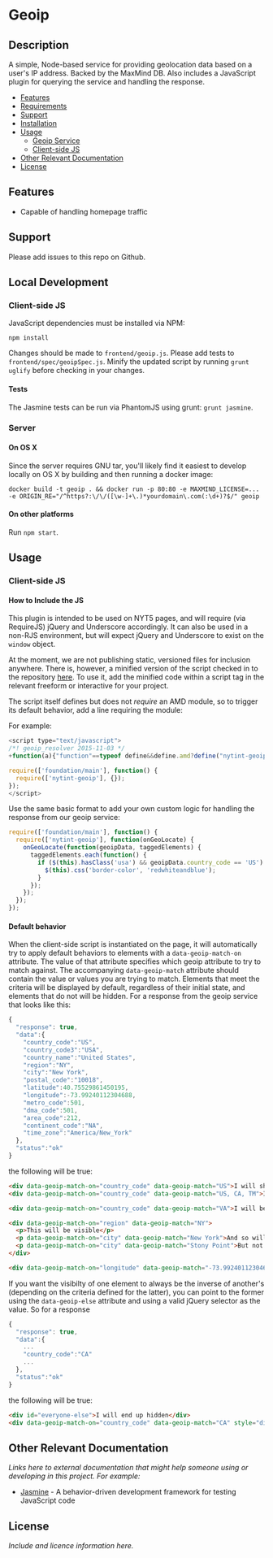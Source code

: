 # Geoip

## Description

A simple, Node-based service for providing geolocation data based on a user's IP address.  Backed by the MaxMind DB.  Also includes a JavaScript plugin for querying the service and handling the response.

* [Features](#features)
* [Requirements](#requirements)
* [Support](#support)
* [Installation](#installation)
* [Usage](#usage)
    * [Geoip Service](#geoip-service)
    * [Client-side JS](#client-side-js)
* [Other Relevant Documentation](#other-relevant-documentation)
* [License](#license)

## Features

* Capable of handling homepage traffic

## Support

Please add issues to this repo on Github.

## Local Development

### Client-side JS

JavaScript dependencies must be installed via NPM:

```
npm install
```

Changes should be made to `frontend/geoip.js`.  Please add tests to `frontend/spec/geoipSpec.js`.  Minify the updated script by running `grunt uglify` before checking in your changes.

#### Tests

The Jasmine tests can be run via PhantomJS using grunt: `grunt jasmine`.

### Server


#### On OS X

Since the server requires GNU tar, you'll likely find it easiest to develop locally on OS X by building and then running a docker image:

```
docker build -t geoip . && docker run -p 80:80 -e MAXMIND_LICENSE=... -e ORIGIN_RE="/^https?:\/\/([\w-]+\.)*yourdomain\.com(:\d+)?$/" geoip
```

#### On other platforms

Run `npm start`.

## Usage

### Client-side JS

#### How to Include the JS

This plugin is intended to be used on NYT5 pages, and will require (via RequireJS) jQuery and Underscore accordingly.  It can also be used in a non-RJS environment, but will expect jQuery and Underscore to exist on the `window` object.

At the moment, we are not publishing static, versioned files for inclusion anywhere.  There is, however, a minified version of the script checked in to the repository [here](https://github.com/newsdev/geoip/blob/master/dist/geoip.min.js).  To use it, add the minified code within a script tag in the relevant freeform or interactive for your project.

The script itself defines but does not *require* an AMD module, so to trigger its default behavior, add a line requiring the module:

For example:

```js
<script type="text/javascript">
/*! geoip_resolver 2015-11-03 */
+function(a){"function"==typeof define&&define.amd?define("nytint-geoip",["jquery/nyt","underscore/nyt"],a):window.nytint_geoip=a(window.jQuery,window._)}(function(a,b){"use strict";var c,d=[],e=function(a){return b.reduce(a.split("&"),function(a,b){var c,d="geoip_";return 0===b.indexOf(d)&&(c=b.split("="),a[c[0].replace(d,"")]=c[1]),a},{})},f=e(window.location.search.slice(1)),g=function(){var b=new a.Deferred;return a(document).ready(function(){b.resolve(a("[data-geoip-match-on]"))}),b.promise()},h=function(b){a.ajax({url:"http://geoip.newsdev.nytimes.com/",dataType:"json",success:function(a){c=a.data,b.resolve(c)},error:function(){b.reject("geoip service error")}})},i=function(b){var e=new a.Deferred,f=e.promise();if(!c&&0===d.length||b)d.push(e);else{if(!c)return d[d.length-1].promise();e.resolve(c)}return d.length>0&&h(d.shift()),f},j=function(c,d,g){return g=b.isString(g)?e(g):b.isObject(g)?g:f,c=b.extend({},c||{},g),d.each(function(){var d=a(this),e=b.map((d.data("geoipMatch")||"").split(","),function(b){return a.trim(b)}),f=c[d.data("geoipMatchOn")],g=a(d.data("geoipElse"));b.contains(e,f)?(d.show(),g.hide()):(d.hide(),g.show())}),c},k=function(c,d,e){a.when(i(d),g()).done(function(a,d){var f=j(a,d,e);b.isFunction(c)&&c(f,d)})};return window.NYTINT_TESTING?k.parseOptions=e:k(),k});

require(['foundation/main'], function() {
  require(['nytint-geoip'], {});
});
</script>
```

Use the same basic format to add your own custom logic for handling the response from our geoip service:

```js
require(['foundation/main'], function() {
  require(['nytint-geoip'], function(onGeoLocate) {
    onGeoLocate(function(geoipData, taggedElements) {
      taggedElements.each(function() {
        if ($(this).hasClass('usa') && geoipData.country_code == 'US') {
          $(this).css('border-color', 'redwhiteandblue');
        }
      });
    });
  });
});
```

#### Default behavior

When the client-side script is instantiated on the page, it will automatically try to apply default behaviors to elements with a `data-geoip-match-on` attribute.  The value of that attribute specifies which geoip attribute to try to match against.  The accompanying `data-geoip-match` attribute should contain the value or values you are trying to match.  Elements that meet the criteria will be displayed by default, regardless of their initial state, and elements that do not will be hidden.  For a response from the geoip service that looks like this:

```js
{
  "response": true,
  "data":{
    "country_code":"US",
    "country_code3":"USA",
    "country_name":"United States",
    "region":"NY",
    "city":"New York",
    "postal_code":"10018",
    "latitude":40.75529861450195,
    "longitude":-73.99240112304688,
    "metro_code":501,
    "dma_code":501,
    "area_code":212,
    "continent_code":"NA",
    "time_zone":"America/New_York"
  },
  "status":"ok"
}
```

the following will be true:

```html
<div data-geoip-match-on="country_code" data-geoip-match="US">I will show.</div>
<div data-geoip-match-on="country_code" data-geoip-match="US, CA, TM">I will also show.</div>

<div data-geoip-match-on="country_code" data-geoip-match="VA">I will be hidden.</div>

<div data-geoip-match-on="region" data-geoip-match="NY">
  <p>This will be visible</p>
  <p data-geoip-match-on="city" data-geoip-match="New York">And so will this.<p>
  <p data-geoip-match-on="city" data-geoip-match="Stony Point">But not this.<p>
</div>

<div data-geoip-match-on="longitude" data-geoip-match="-73.99240112304688">Will show too.</div>
```

If you want the visibilty of one element to always be the inverse of another's (depending on the criteria defined for the latter), you can point to the former using the `data-geoip-else` attribute and using a valid jQuery selector as the value.  So for a response

```js
{
  "response": true,
  "data":{
    ...
    "country_code":"CA"
    ...
  },
  "status":"ok"
}
```

the following will be true:

```html
<div id="everyone-else">I will end up hidden</div>
<div data-geoip-match-on="country_code" data-geoip-match="CA" style="display: none" data-geoip-else="#everyone-else">I will be shown.</div>
```

## Other Relevant Documentation

*Links here to external documentation that might help someone using or developing in this project.  For example:*

* [Jasmine](http://jasmine.github.io/2.3/introduction.html) - A behavior-driven development framework for testing JavaScript code


## License

*Include and licence information here.*